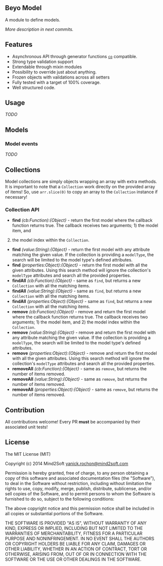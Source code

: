 ## Beyo Model

A module to define models.

*More description in next commits.*

## Features

* Asynchronous API through generator functions [`co`](https://github.com/visionmedia/co) compatible.
* Strong type validation support
* Extendable through mixin modules
* Possibility to override just about anything.
* Frozen objects with validations across all setters
* Fully tested with a target of 100% coverage.
* Well structured code.

## Usage

*TODO*

## Models

### Model events

*TODO*


## Collections

Model collections are simply objects wrapping an array with extra methods. It is
important to note that a `Collection` work directly on the provided array of items!
So, use `arr.slice(0)` to copy an array to the `Collection` instance if necessary!

### Collection API

* **find** *(cb:Function)*:*{Object}* - return the first model where the callback
function returns true. The callback receives two arguments; 1) the model item, and
2) the model index within the `Collection`.
* **find** *(value:String)*:*{Object}* - return the first model with any attribute
matching the given value. If the collection is providing a `modelType`, the search
will be limited to the model type's defined attributes.
* **find** *(properties:Object)*:*{Object}* - return the first model with all the
given attributes. Using this search method will ignore the collection's `modelType`
attributes and search all the provided properties.
* **findAll** *(cb:Function)*:*{Object}* - same as `find`, but returns a new `Collection`
with all the matching items.
* **findAll** *(value:String)*:*{Object}* - same as `find`, but returns a new
`Collection` with all the matching items.
* **findAll** *(properties:Object)*:*{Object}* - same as `find`, but returns a new
`Collection` with all the matching items.
* **remove** *(cb:Function)*:*{Object}* - remove and return the first model where
the callback function returns true. The callback receives two arguments; 1) the
model item, and 2) the model index within the `Collection`.
* **remove** *(value:String)*:*{Object}* - remove and return the first model with
any attribute matching the given value. If the collection is providing a `modelType`,
the search will be limited to the model type's defined attributes.
* **remove** *(properties:Object)*:*{Object}* - remove and return the first model
with all the given attributes. Using this search method will ignore the collection's
`modelType` attributes and search all the provided properties.
* **removeAll** *(cb:Function)*:*{Object}* - same as `remove`, but returns the
number of items removed.
* **removeAll** *(value:String)*:*{Object}* - same as `remove`, but returns the
number of items removed.
* **removeAll** *(properties:Object)*:*{Object}* - same as `remove`, but returns the
number of items removed.


## Contribution

All contributions welcome! Every PR **must** be accompanied by their associated
unit tests!

## License

The MIT License (MIT)

Copyright (c) 2014 Mind2Soft <yanick.rochon@mind2soft.com>

Permission is hereby granted, free of charge, to any person obtaining a copy of
this software and associated documentation files (the "Software"), to deal in
the Software without restriction, including without limitation the rights to
use, copy, modify, merge, publish, distribute, sublicense, and/or sell copies of
the Software, and to permit persons to whom the Software is furnished to do so,
subject to the following conditions:

The above copyright notice and this permission notice shall be included in all
copies or substantial portions of the Software.

THE SOFTWARE IS PROVIDED "AS IS", WITHOUT WARRANTY OF ANY KIND, EXPRESS OR
IMPLIED, INCLUDING BUT NOT LIMITED TO THE WARRANTIES OF MERCHANTABILITY, FITNESS
FOR A PARTICULAR PURPOSE AND NONINFRINGEMENT. IN NO EVENT SHALL THE AUTHORS OR
COPYRIGHT HOLDERS BE LIABLE FOR ANY CLAIM, DAMAGES OR OTHER LIABILITY, WHETHER
IN AN ACTION OF CONTRACT, TORT OR OTHERWISE, ARISING FROM, OUT OF OR IN
CONNECTION WITH THE SOFTWARE OR THE USE OR OTHER DEALINGS IN THE SOFTWARE.
